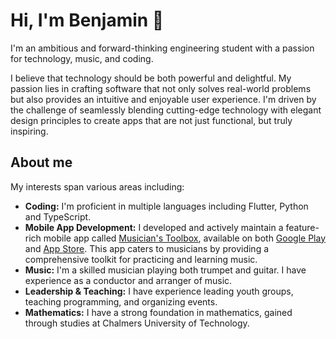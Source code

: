 # Hi, I'm Benjamin 👋

I'm an ambitious and forward-thinking engineering student with a passion for technology, music, and coding. 

I believe that technology should be both powerful and delightful. My passion lies in crafting software that not only solves real-world problems but also provides an intuitive and enjoyable user experience. I'm driven by the challenge of seamlessly blending cutting-edge technology with elegant design principles to create apps that are not just functional, but truly inspiring.

## About me

My interests span various areas including:

- **Coding:** I'm proficient in multiple languages including Flutter, Python and TypeScript.
- **Mobile App Development:** I developed and actively maintain a feature-rich mobile app called [Musician's Toolbox](https://bemain.github.io/musbx), available on both [Google Play](https://play.google.com/store/apps/details?id=se.agardh.musbx) and [App Store](https://apps.apple.com/app/musicians-toolbox/id1670009655). This app caters to musicians by providing a comprehensive toolkit for practicing and learning music.
- **Music:** I'm a skilled musician playing both trumpet and guitar. I have experience as a conductor and arranger of music.
- **Leadership & Teaching:** I have experience leading youth groups, teaching programming, and organizing events.
- **Mathematics:** I have a strong foundation in mathematics, gained through studies at Chalmers University of Technology.
